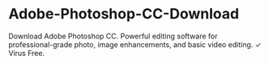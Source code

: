 # Adobe-Photoshop-CC-Download
Download Adobe Photoshop CC. Powerful editing software for professional-grade photo, image enhancements, and basic video editing. ✓ Virus Free.
